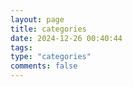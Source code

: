 ```yaml
---
layout: page
title: categories
date: 2024-12-26 00:40:44
tags:
type: "categories"
comments: false
---
```


